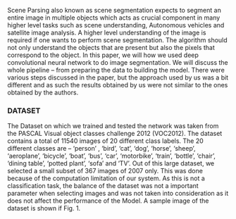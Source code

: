 Scene Parsing also known as scene segmentation expects to segment an entire image in multiple objects which acts as crucial component in many higher level tasks such as scene understanding, Autonomous vehicles and satellite image analysis. A higher level understanding of the image is required if one wants to perform scene segmentation. The algorithm should not only understand the objects that are present but also the pixels that correspond to the object.
In this paper, we will how we used deep convolutional neural network to do image segmentation. We will discuss the whole pipeline – from preparing the data to building the model.
There were various steps discussed in the paper, but the approach used by us was a bit different and as such the results obtained by us were not similar to the ones obtained by the authors.

<h3>DATASET</h3> 

The Dataset on which we trained and tested the network was taken from the PASCAL Visual object classes challenge 2012 (VOC2012). The dataset contains a total of 11540 images of 20 different class labels. The 20 different classes are – ‘person’ , ‘bird’, ‘cat’, ‘dog’, ‘horse’, ‘sheep’, ‘aeroplane’, ‘bicycle’, ‘boat’, ‘bus’, ‘car’, ‘motorbike’, ‘train’, ‘bottle’, ‘chair’, ‘dining table’, ‘potted plant’, ‘sofa’ and ‘TV’.
Out of this large dataset, we selected a small subset of 367 images of 2007 only. This was done because of the computation limitation of our system. As this is not a classification task, the balance of the dataset was not a important parameter when selecting images and was not taken into consideration as it does not affect the performance of the Model.
A sample image of the dataset is shown if Fig. 1.

